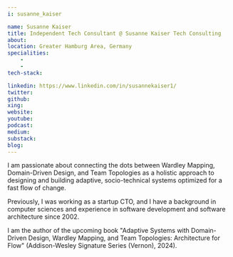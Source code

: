 ```yaml
---
i: susanne_kaiser

name: Susanne Kaiser
title: Independent Tech Consultant @ Susanne Kaiser Tech Consulting
about: 
location: Greater Hamburg Area, Germany
specialities:
    - 
    - 
tech-stack: 

linkedin: https://www.linkedin.com/in/susannekaiser1/
twitter: 
github: 
xing: 
website: 
youtube: 
podcast: 
medium: 
substack: 
blog: 
---
```


I am passionate about connecting the dots between Wardley Mapping, Domain-Driven Design, and Team Topologies as a holistic approach to designing and building adaptive, socio-technical systems optimized for a fast flow of change. 

Previously, I was working as a startup CTO, and I have a background in computer sciences and experience in software development and software architecture since 2002. 

I am the author of the upcoming book "Adaptive Systems with Domain-Driven Design, Wardley Mapping, and Team Topologies: Architecture for Flow" (Addison-Wesley Signature Series (Vernon), 2024).